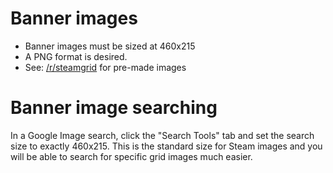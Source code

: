 # Banner images

* Banner images must be sized at 460x215
* A PNG format is desired.
* See: [/r/steamgrid](https://www.reddit.com/r/steamgrid/) for pre-made images

# Banner image searching
In a Google Image search, click the "Search Tools" tab and set the search size to 
exactly 460x215. This is the standard size for Steam images and you will be able 
to search for specific grid images much easier.
